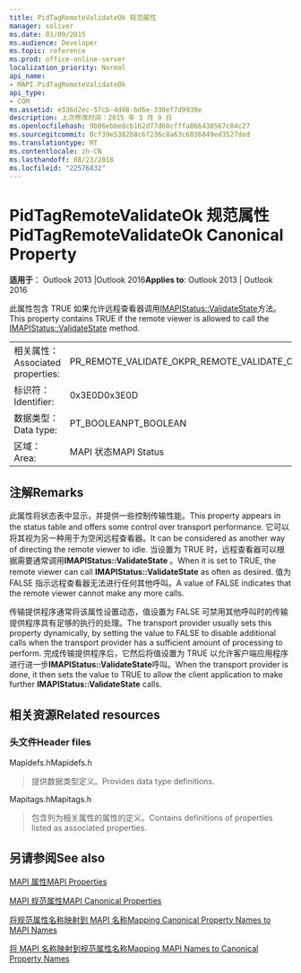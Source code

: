 ```yaml
---
title: PidTagRemoteValidateOk 规范属性
manager: soliver
ms.date: 03/09/2015
ms.audience: Developer
ms.topic: reference
ms.prod: office-online-server
localization_priority: Normal
api_name:
- MAPI.PidTagRemoteValidateOk
api_type:
- COM
ms.assetid: e336d2ec-57cb-4d08-bd6e-330ef7d9939e
description: 上次修改时间：2015 年 3 月 9 日
ms.openlocfilehash: 9b06ebbe8cb162d77d60cfffa866438567c84c27
ms.sourcegitcommit: 0cf39e5382b8c6f236c8a63c6036849ed3527ded
ms.translationtype: MT
ms.contentlocale: zh-CN
ms.lasthandoff: 08/23/2018
ms.locfileid: "22576832"
---
```

# <a name="pidtagremotevalidateok-canonical-property"></a><span data-ttu-id="ad10d-103">PidTagRemoteValidateOk 规范属性</span><span class="sxs-lookup"><span data-stu-id="ad10d-103">PidTagRemoteValidateOk Canonical Property</span></span>

  
  
<span data-ttu-id="ad10d-104">**适用于**： Outlook 2013 |Outlook 2016</span><span class="sxs-lookup"><span data-stu-id="ad10d-104">**Applies to**: Outlook 2013 | Outlook 2016</span></span> 
  
<span data-ttu-id="ad10d-105">此属性包含 TRUE 如果允许远程查看器调用[IMAPIStatus::ValidateState](imapistatus-validatestate.md)方法。</span><span class="sxs-lookup"><span data-stu-id="ad10d-105">This property contains TRUE if the remote viewer is allowed to call the [IMAPIStatus::ValidateState](imapistatus-validatestate.md) method.</span></span> 
  
|||
|:-----|:-----|
|<span data-ttu-id="ad10d-106">相关属性：</span><span class="sxs-lookup"><span data-stu-id="ad10d-106">Associated properties:</span></span>  <br/> |<span data-ttu-id="ad10d-107">PR_REMOTE_VALIDATE_OK</span><span class="sxs-lookup"><span data-stu-id="ad10d-107">PR_REMOTE_VALIDATE_OK</span></span>  <br/> |
|<span data-ttu-id="ad10d-108">标识符：</span><span class="sxs-lookup"><span data-stu-id="ad10d-108">Identifier:</span></span>  <br/> |<span data-ttu-id="ad10d-109">0x3E0D</span><span class="sxs-lookup"><span data-stu-id="ad10d-109">0x3E0D</span></span>  <br/> |
|<span data-ttu-id="ad10d-110">数据类型：</span><span class="sxs-lookup"><span data-stu-id="ad10d-110">Data type:</span></span>  <br/> |<span data-ttu-id="ad10d-111">PT_BOOLEAN</span><span class="sxs-lookup"><span data-stu-id="ad10d-111">PT_BOOLEAN</span></span>  <br/> |
|<span data-ttu-id="ad10d-112">区域：</span><span class="sxs-lookup"><span data-stu-id="ad10d-112">Area:</span></span>  <br/> |<span data-ttu-id="ad10d-113">MAPI 状态</span><span class="sxs-lookup"><span data-stu-id="ad10d-113">MAPI Status</span></span>  <br/> |
   
## <a name="remarks"></a><span data-ttu-id="ad10d-114">注解</span><span class="sxs-lookup"><span data-stu-id="ad10d-114">Remarks</span></span>

<span data-ttu-id="ad10d-115">此属性将状态表中显示，并提供一些控制传输性能。</span><span class="sxs-lookup"><span data-stu-id="ad10d-115">This property appears in the status table and offers some control over transport performance.</span></span> <span data-ttu-id="ad10d-116">它可以将其视为另一种用于为空闲远程查看器。</span><span class="sxs-lookup"><span data-stu-id="ad10d-116">It can be considered as another way of directing the remote viewer to idle.</span></span> <span data-ttu-id="ad10d-117">当设置为 TRUE 时，远程查看器可以根据需要通常调用**IMAPIStatus::ValidateState** 。</span><span class="sxs-lookup"><span data-stu-id="ad10d-117">When it is set to TRUE, the remote viewer can call **IMAPIStatus::ValidateState** as often as desired.</span></span> <span data-ttu-id="ad10d-118">值为 FALSE 指示远程查看器无法进行任何其他呼叫。</span><span class="sxs-lookup"><span data-stu-id="ad10d-118">A value of FALSE indicates that the remote viewer cannot make any more calls.</span></span> 
  
<span data-ttu-id="ad10d-119">传输提供程序通常将该属性设置动态，值设置为 FALSE 可禁用其他呼叫时的传输提供程序具有足够的执行的处理。</span><span class="sxs-lookup"><span data-stu-id="ad10d-119">The transport provider usually sets this property dynamically, by setting the value to FALSE to disable additional calls when the transport provider has a sufficient amount of processing to perform.</span></span> <span data-ttu-id="ad10d-120">完成传输提供程序后，它然后将值设置为 TRUE 以允许客户端应用程序进行进一步**IMAPIStatus::ValidateState**呼叫。</span><span class="sxs-lookup"><span data-stu-id="ad10d-120">When the transport provider is done, it then sets the value to TRUE to allow the client application to make further **IMAPIStatus::ValidateState** calls.</span></span> 
  
## <a name="related-resources"></a><span data-ttu-id="ad10d-121">相关资源</span><span class="sxs-lookup"><span data-stu-id="ad10d-121">Related resources</span></span>

### <a name="header-files"></a><span data-ttu-id="ad10d-122">头文件</span><span class="sxs-lookup"><span data-stu-id="ad10d-122">Header files</span></span>

<span data-ttu-id="ad10d-123">Mapidefs.h</span><span class="sxs-lookup"><span data-stu-id="ad10d-123">Mapidefs.h</span></span>
  
> <span data-ttu-id="ad10d-124">提供数据类型定义。</span><span class="sxs-lookup"><span data-stu-id="ad10d-124">Provides data type definitions.</span></span>
    
<span data-ttu-id="ad10d-125">Mapitags.h</span><span class="sxs-lookup"><span data-stu-id="ad10d-125">Mapitags.h</span></span>
  
> <span data-ttu-id="ad10d-126">包含列为相关属性的属性的定义。</span><span class="sxs-lookup"><span data-stu-id="ad10d-126">Contains definitions of properties listed as associated properties.</span></span>
    
## <a name="see-also"></a><span data-ttu-id="ad10d-127">另请参阅</span><span class="sxs-lookup"><span data-stu-id="ad10d-127">See also</span></span>



[<span data-ttu-id="ad10d-128">MAPI 属性</span><span class="sxs-lookup"><span data-stu-id="ad10d-128">MAPI Properties</span></span>](mapi-properties.md)
  
[<span data-ttu-id="ad10d-129">MAPI 规范属性</span><span class="sxs-lookup"><span data-stu-id="ad10d-129">MAPI Canonical Properties</span></span>](mapi-canonical-properties.md)
  
[<span data-ttu-id="ad10d-130">将规范属性名称映射到 MAPI 名称</span><span class="sxs-lookup"><span data-stu-id="ad10d-130">Mapping Canonical Property Names to MAPI Names</span></span>](mapping-canonical-property-names-to-mapi-names.md)
  
[<span data-ttu-id="ad10d-131">将 MAPI 名称映射到规范属性名称</span><span class="sxs-lookup"><span data-stu-id="ad10d-131">Mapping MAPI Names to Canonical Property Names</span></span>](mapping-mapi-names-to-canonical-property-names.md)

